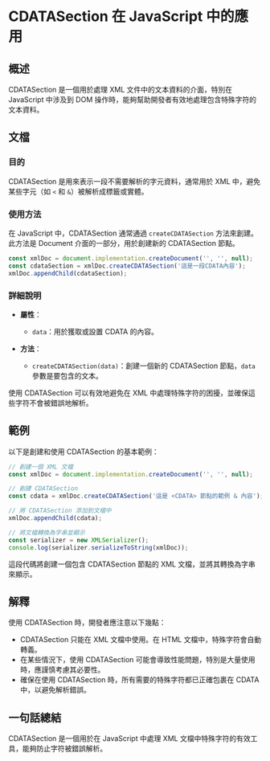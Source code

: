 <!--
Meta Description: # CDATASection 在 JavaScript 中的應用 ## 概述 CDATASection 是一個用於處理 XML 文件中的文本資料的介面，特別在 JavaScript 中涉及到 DOM 操作時，能夠幫助開發者有效地處理包含特殊字符的文本資料。 ## 文檔 ### 目的 CDATASec...
Meta Keywords: cdatasection, xml, xmldoc, javascript, const
-->

# CDATASection 在 JavaScript 中的應用

## 概述
CDATASection 是一個用於處理 XML 文件中的文本資料的介面，特別在 JavaScript 中涉及到 DOM 操作時，能夠幫助開發者有效地處理包含特殊字符的文本資料。

## 文檔
### 目的
CDATASection 是用來表示一段不需要解析的字元資料，通常用於 XML 中，避免某些字元（如 `<` 和 `&`）被解析成標籤或實體。

### 使用方法
在 JavaScript 中，CDATASection 通常通過 `createCDATASection` 方法來創建。此方法是 Document 介面的一部分，用於創建新的 CDATASection 節點。

```javascript
const xmlDoc = document.implementation.createDocument('', '', null);
const cdataSection = xmlDoc.createCDATASection('這是一段CDATA內容');
xmlDoc.appendChild(cdataSection);
```

### 詳細說明
- **屬性**：
  - `data`：用於獲取或設置 CDATA 的內容。
  
- **方法**：
  - `createCDATASection(data)`：創建一個新的 CDATASection 節點，`data` 參數是要包含的文本。

使用 CDATASection 可以有效地避免在 XML 中處理特殊字符的困擾，並確保這些字符不會被錯誤地解析。

## 範例
以下是創建和使用 CDATASection 的基本範例：

```javascript
// 創建一個 XML 文檔
const xmlDoc = document.implementation.createDocument('', '', null);

// 創建 CDATASection
const cdata = xmlDoc.createCDATASection('這是 <CDATA> 節點的範例 & 內容');

// 將 CDATASection 添加到文檔中
xmlDoc.appendChild(cdata);

// 將文檔轉換為字串並顯示
const serializer = new XMLSerializer();
console.log(serializer.serializeToString(xmlDoc));
```

這段代碼將創建一個包含 CDATASection 節點的 XML 文檔，並將其轉換為字串來顯示。

## 解釋
使用 CDATASection 時，開發者應注意以下幾點：
- CDATASection 只能在 XML 文檔中使用。在 HTML 文檔中，特殊字符會自動轉義。
- 在某些情況下，使用 CDATASection 可能會導致性能問題，特別是大量使用時，應謹慎考慮其必要性。
- 確保在使用 CDATASection 時，所有需要的特殊字符都已正確包裹在 CDATA 中，以避免解析錯誤。

## 一句話總結
CDATASection 是一個用於在 JavaScript 中處理 XML 文檔中特殊字符的有效工具，能夠防止字符被錯誤解析。